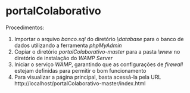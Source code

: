 # portalColaborativo

Procedimentos:
1. Importar o arquivo *banco.sql* do diretório _\database_ para o banco de dados utilizando a ferramenta *phpMyAdmin*
2. Copiar o diretório *portalColaborativo-master* para a pasta _\www_ no diretório de instalação do *WAMP Server*
4. Iniciar o serviço *WAMP*, garantindo que as configurações de _firewall_ estejam definidas para permitir o bom funcionamento
3. Para visualizar a página principal, basta acessá-la pela URL http://localhost/portalColaborativo-master/index.html
